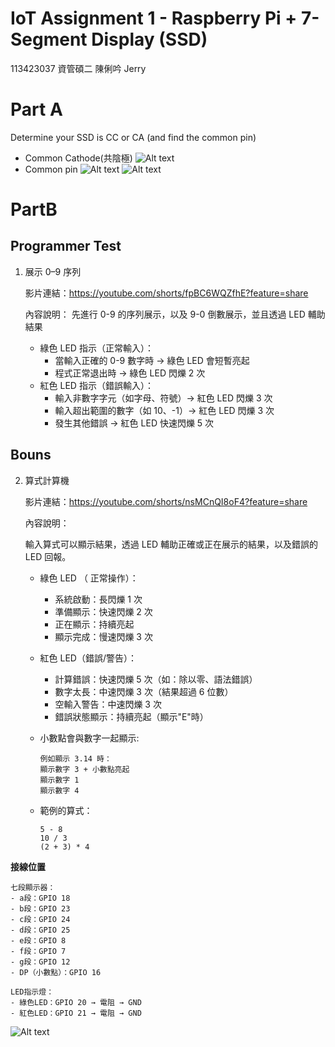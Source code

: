 # IoT Assignment 1 - Raspberry Pi + 7-Segment Display (SSD)

113423037 資管碩二 陳俐吟 Jerry

# Part A

Determine your SSD is CC or CA (and find the common pin)

-   Common Cathode(共陰極)
    ![Alt text](<photo/截圖 2025-09-29 下午2.26.25.png>)
-   Common pin
    ![Alt text](<photo/截圖 2025-09-29 下午2.32.44.png>)
    ![![Alt text](image.png)](<photo/截圖 2025-09-29 下午2.35.04.png>)

# PartB

## Programmer Test

1.  展示 0–9 序列

    影片連結：https://youtube.com/shorts/fpBC6WQZfhE?feature=share

    內容說明：
    先進行 0-9 的序列展示，以及 9-0 倒數展示，並且透過 LED 輔助結果

    -   綠色 LED 指示（正常輸入）：
        -   當輸入正確的 0-9 數字時 → 綠色 LED 會短暫亮起
        -   程式正常退出時 → 綠色 LED 閃爍 2 次
    -   紅色 LED 指示（錯誤輸入）：
        -   輸入非數字字元（如字母、符號）→ 紅色 LED 閃爍 3 次
        -   輸入超出範圍的數字（如 10、-1）→ 紅色 LED 閃爍 3 次
        -   發生其他錯誤 → 紅色 LED 快速閃爍 5 次

## Bouns

2.  算式計算機

    影片連結：https://youtube.com/shorts/nsMCnQI8oF4?feature=share

    內容說明：

    輸入算式可以顯示結果，透過 LED 輔助正確或正在展示的結果，以及錯誤的 LED 回報。

    -   綠色 LED （ 正常操作）：
        -   系統啟動：長閃爍 1 次
        -   準備顯示：快速閃爍 2 次
        -   正在顯示：持續亮起
        -   顯示完成：慢速閃爍 3 次
    -   紅色 LED（錯誤/警告）：

        -   計算錯誤：快速閃爍 5 次（如：除以零、語法錯誤）
        -   數字太長：中速閃爍 3 次（結果超過 6 位數）
        -   空輸入警告：中速閃爍 3 次
        -   錯誤狀態顯示：持續亮起（顯示"E"時）

    -   小數點會與數字一起顯示:
        ```
        例如顯示 3.14 時：
        顯示數字 3 + 小數點亮起
        顯示數字 1
        顯示數字 4
        ```
    -   範例的算式：
        ```
        5 - 8
        10 / 3
        (2 + 3) * 4
        ```

**接線位置**

```
七段顯示器：
- a段：GPIO 18
- b段：GPIO 23
- c段：GPIO 24
- d段：GPIO 25
- e段：GPIO 8
- f段：GPIO 7
- g段：GPIO 12
- DP（小數點）：GPIO 16

LED指示燈：
- 綠色LED：GPIO 20 → 電阻 → GND
- 紅色LED：GPIO 21 → 電阻 → GND
```

![Alt text](<photo/截圖 2025-09-29 下午6.28.39.png>)

